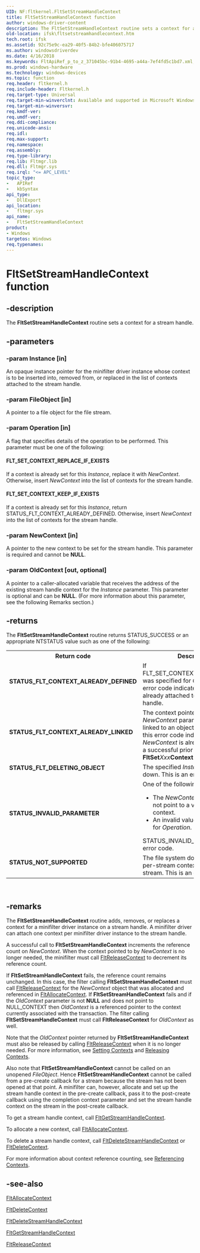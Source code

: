 ```yaml
---
UID: NF:fltkernel.FltSetStreamHandleContext
title: FltSetStreamHandleContext function
author: windows-driver-content
description: The FltSetStreamHandleContext routine sets a context for a stream handle.
old-location: ifsk\fltsetstreamhandlecontext.htm
tech.root: ifsk
ms.assetid: 92c75e9c-ea29-40f5-84b2-bfe406075717
ms.author: windowsdriverdev
ms.date: 4/16/2018
ms.keywords: FltApiRef_p_to_z_371045bc-91b4-4695-a44a-7ef4fd5c1bd7.xml, FltSetStreamHandleContext, FltSetStreamHandleContext routine [Installable File System Drivers], fltkernel/FltSetStreamHandleContext, ifsk.fltsetstreamhandlecontext
ms.prod: windows-hardware
ms.technology: windows-devices
ms.topic: function
req.header: fltkernel.h
req.include-header: Fltkernel.h
req.target-type: Universal
req.target-min-winverclnt: Available and supported in Microsoft Windows 2000 Update Rollup 1 for SP4, Windows XP SP2, Windows Server 2003 SP1, and later operating systems. Not available nor supported on Windows 2000 SP4 and earlier operating systems.
req.target-min-winversvr: 
req.kmdf-ver: 
req.umdf-ver: 
req.ddi-compliance: 
req.unicode-ansi: 
req.idl: 
req.max-support: 
req.namespace: 
req.assembly: 
req.type-library: 
req.lib: Fltmgr.lib
req.dll: Fltmgr.sys
req.irql: "<= APC_LEVEL"
topic_type:
-	APIRef
-	kbSyntax
api_type:
-	DllExport
api_location:
-	fltmgr.sys
api_name:
-	FltSetStreamHandleContext
product:
- Windows
targetos: Windows
req.typenames: 
---
```


# FltSetStreamHandleContext function


## -description


The <b>FltSetStreamHandleContext</b> routine sets a context for a stream handle. 


## -parameters




### -param Instance [in]

An opaque instance pointer for the minifilter driver instance whose context is to be inserted into, removed from, or replaced in the list of contexts attached to the stream handle. 


### -param FileObject [in]

A pointer to a file object for the file stream. 


### -param Operation [in]

A flag that specifies details of the operation to be performed. This parameter must be one of the following: 





#### FLT_SET_CONTEXT_REPLACE_IF_EXISTS

If a context is already set for this <i>Instance</i>, replace it with <i>NewContext</i>. Otherwise, insert <i>NewContext</i> into the list of contexts for the stream handle. 



#### FLT_SET_CONTEXT_KEEP_IF_EXISTS

If a context is already set for this <i>Instance</i>, return STATUS_FLT_CONTEXT_ALREADY_DEFINED. Otherwise, insert <i>NewContext</i> into the list of contexts for the stream handle. 


### -param NewContext [in]

A pointer to the new context to be set for the stream handle. This parameter is required and cannot be <b>NULL</b>. 


### -param OldContext [out, optional]

A pointer to a caller-allocated variable that receives the address of the existing stream handle context for the <i>Instance </i>parameter. This parameter is optional and can be <b>NULL</b>. (For more information about this parameter, see the following Remarks section.) 


## -returns



The <b>FltSetStreamHandleContext</b> routine returns STATUS_SUCCESS or an appropriate NTSTATUS value such as one of the following: 

<table>
<tr>
<th>Return code</th>
<th>Description</th>
</tr>
<tr>
<td width="40%">
<dl>
<dt><b>STATUS_FLT_CONTEXT_ALREADY_DEFINED</b></dt>
</dl>
</td>
<td width="60%">
If FLT_SET_CONTEXT_KEEP_IF_EXISTS was specified for <i>Operation</i>, this error code indicates that a context is already attached to the stream handle.  

</td>
</tr>
<tr>
<td width="40%">
<dl>
<dt><b>STATUS_FLT_CONTEXT_ALREADY_LINKED</b></dt>
</dl>
</td>
<td width="60%">
The context pointed to by the <i>NewContext</i> parameter is already linked to an object.  In other words, this error code indicates that <i>NewContext</i> is already in use due to a successful prior call of a  <b>FltSet</b><i>Xxx</i><b>Context</b> routine. 

</td>
</tr>
<tr>
<td width="40%">
<dl>
<dt><b>STATUS_FLT_DELETING_OBJECT</b></dt>
</dl>
</td>
<td width="60%">
The specified <i>Instance</i> is being torn down. This is an error code. 

</td>
</tr>
<tr>
<td width="40%">
<dl>
<dt><b>STATUS_INVALID_PARAMETER</b></dt>
</dl>
</td>
<td width="60%">
One of the following: 

<ul>
<li>
The <i>NewContext</i> parameter does not point to a valid stream handle context. 

</li>
<li>
An invalid value was specified for <i>Operation</i>. 

</li>
</ul>
STATUS_INVALID_PARAMETER is an error code.

</td>
</tr>
<tr>
<td width="40%">
<dl>
<dt><b>STATUS_NOT_SUPPORTED</b></dt>
</dl>
</td>
<td width="60%">
The file system does not support per-stream contexts for this file stream. This is an error code. 

</td>
</tr>
</table>
 




## -remarks



The <b>FltSetStreamHandleContext</b> routine adds, removes, or replaces a context for a minifilter driver instance on a stream handle. A minifilter driver can attach one context per minifilter driver instance to the stream handle. 

A successful call to <b>FltSetStreamHandleContext</b> increments the reference count on <i>NewContext</i>. When the context pointed to by <i>NewContext</i> is no longer needed, the minifilter must call <a href="https://msdn.microsoft.com/library/windows/hardware/ff544314">FltReleaseContext</a> to decrement its reference count.



If <b>FltSetStreamHandleContext</b> fails, the reference count remains unchanged. In this case, the filter calling <b>FltSetStreamHandleContext</b> must call <a href="https://msdn.microsoft.com/library/windows/hardware/ff544314">FltReleaseContext</a> for the <i>NewContext</i> object that was allocated and referenced in <a href="https://msdn.microsoft.com/library/windows/hardware/ff541710">FltAllocateContext</a>. If <b>FltSetStreamHandleContext</b> fails and if the <i>OldContext</i> parameter is not <b>NULL</b> and does not point to NULL_CONTEXT then <i>OldContext</i> is a referenced pointer to the context currently associated with the transaction. The filter calling <b>FltSetStreamHandleContext</b> must call <b>FltReleaseContext</b> for <i>OldContext</i> as well.



Note that the <i>OldContext</i> pointer returned by <b>FltSetStreamHandleContext</b> must also be released by calling <a href="https://msdn.microsoft.com/library/windows/hardware/ff544314">FltReleaseContext</a> when it is no longer needed. For more information, see <a href="https://msdn.microsoft.com/3daa23e6-14d7-4d35-8bc8-695296cd289d">Setting Contexts</a> and <a href="https://msdn.microsoft.com/29d855cd-cca6-486b-86d9-f74810ae12c1">Releasing Contexts</a>. 

Also note that <b>FltSetStreamHandleContext</b> cannot be called on an unopened <i>FileObject</i>. Hence <b>FltSetStreamHandleContext</b> cannot be called from a pre-create callback for a stream because the stream has not been opened at that point. A minifilter can, however, allocate and set up the stream handle context in the pre-create callback, pass it to the post-create callback using the completion context parameter and set the stream handle context on the stream in the post-create callback. 

To get a stream handle context, call <a href="https://msdn.microsoft.com/library/windows/hardware/ff543155">FltGetStreamHandleContext</a>. 

To allocate a new context, call <a href="https://msdn.microsoft.com/library/windows/hardware/ff541710">FltAllocateContext</a>. 

To delete a stream handle context, call <a href="https://msdn.microsoft.com/library/windows/hardware/ff542016">FltDeleteStreamHandleContext</a> or <a href="https://msdn.microsoft.com/library/windows/hardware/ff541960">FltDeleteContext</a>. 

For more information about context reference counting, see <a href="https://msdn.microsoft.com/9ac3aedb-e057-4e19-9de5-709311072b09">Referencing Contexts</a>.




## -see-also




<a href="https://msdn.microsoft.com/library/windows/hardware/ff541710">FltAllocateContext</a>



<a href="https://msdn.microsoft.com/library/windows/hardware/ff541960">FltDeleteContext</a>



<a href="https://msdn.microsoft.com/library/windows/hardware/ff542016">FltDeleteStreamHandleContext</a>



<a href="https://msdn.microsoft.com/library/windows/hardware/ff543155">FltGetStreamHandleContext</a>



<a href="https://msdn.microsoft.com/library/windows/hardware/ff544314">FltReleaseContext</a>
 

 

